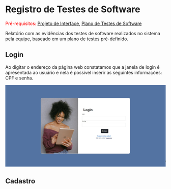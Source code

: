 # Registro de Testes de Software

<span style="color:red">Pré-requisitos: <a href="3-Projeto de Interface.md"> Projeto de Interface</a></span>, <a href="8-Plano de Testes de Software.md"> Plano de Testes de Software</a>

Relatório com as evidências dos testes de software realizados no sistema pela equipe, baseado em um plano de testes pré-definido.

## Login

Ao digitar o endereço da página web constatamos que a janela de login é apresentada ao usuário e nela é possível inserir as seguintes informações: CPF e senha.

![login](img/login.jpeg)

## Cadastro

